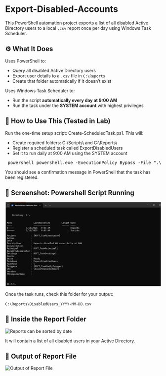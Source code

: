 # Export-Disabled-Accounts
This PowerShell automation project exports a list of all disabled Active Directory users to a local `.csv` report once per day using Windows Task Scheduler.


## ⚙️ What It Does

Uses PowerShell to:
- Query all disabled Active Directory users  
- Export user details to a `.csv` file in `C:\Reports`  
- Create that folder automatically if it doesn’t exist  

Uses Windows Task Scheduler to:
- Run the script **automatically every day at 9:00 AM**
- Run the task under the **SYSTEM account** with highest privileges


## 📝 How to Use This (Tested in Lab)

Run the one-time setup script: Create-ScheduledTask.ps1. This will:
- Create required folders: C:\Scripts\ and C:\Reports\
- Register a scheduled task called ExportDisabledUsers
- Set it to run daily at 9:00 AM using the SYSTEM account

<pre> powershell powershell.exe -ExecutionPolicy Bypass -File ".\Create-ScheduledTask.ps1" </pre>


You should see a confirmation message in PowerShell that the task has been registered.
## 📸 Screenshot: Powershell Script Running
![In Powershell](images/Script-Result.png)


Once the task runs, check this folder for your output:

`C:\Reports\DisabledUsers_YYYY-MM-DD.csv`

## 📸 Inside the Report Folder

![Reports can be sorted by date](images/ReportsFolder.png)


It will contain a list of all disabled users in your Active Directory.

## 📸 Output of Report File

![Output of Report File](images/Disabled-Users-examples.png)
